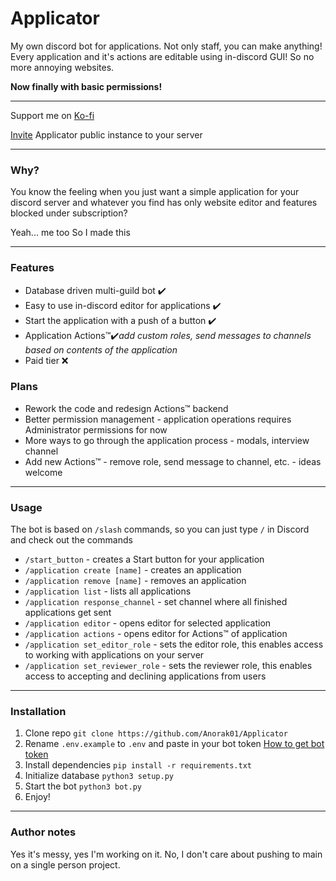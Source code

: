# Applicator

My own discord bot for applications. Not only staff, you can make anything! Every application and it's actions are editable using in-discord GUI! So no more annoying websites.

**Now finally with basic permissions!**

---

Support me on [Ko-fi](https://ko-fi.com/anorak01)

[Invite](https://discord.com/api/oauth2/authorize?client_id=1143622923136024767&permissions=1119107533846&scope=bot%20applications.commands) Applicator public instance to your server

---
### Why?

You know the feeling when you just want a simple application for your discord server and whatever you find has only website editor and features blocked under subscription?

Yeah... me too
So I made this

---

### Features

- Database driven multi-guild bot ✔️
- Easy to use in-discord editor for applications ✔️
- Start the application with a push of a button ✔️
- Application Actions™✔️*add custom roles, send messages to channels based on contents of the application*
- Paid tier ❌

### Plans

- Rework the code and redesign Actions™ backend
- Better permission management - application operations requires Administrator permissions for now
- More ways to go through the application process - modals, interview channel
- Add new Actions™ - remove role, send message to channel, etc. - ideas welcome

---

### Usage

The bot is based on `/slash` commands, so you can just type `/` in Discord and check out the commands

- `/start_button` - creates a Start button for your application
- `/application create [name]` - creates an application
- `/application remove [name]` - removes an application
- `/application list` - lists all applications
- `/application response_channel` - set channel where all finished applications get sent
- `/application editor` - opens editor for selected application
- `/application actions` - opens editor for Actions™ of application
- `/application set_editor_role` - sets the editor role, this enables access to working with applications on your server
- `/application set_reviewer_role` - sets the reviewer role, this enables access to accepting and declining applications from users

---
### Installation

1. Clone repo `git clone https://github.com/Anorak01/Applicator`
2. Rename `.env.example` to `.env` and paste in your bot token  [How to get bot token](https://docs.pycord.dev/en/stable/discord.html)
3. Install dependencies `pip install -r requirements.txt`
4. Initialize database `python3 setup.py`
5. Start the bot `python3 bot.py`
6. Enjoy!

---

### Author notes

Yes it's messy, yes I'm working on it.
No, I don't care about pushing to main on a single person project.